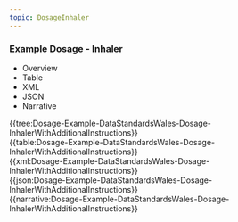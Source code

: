 ```yaml
---
topic: DosageInhaler
---
```


### Example Dosage - Inhaler

<div class="tab-wrap">
  <ul class="tab-head">
    <li class="tablink" onclick="openCity(this,'tabtree')" data-target="tabtree">
      Overview
    </li>
    <li class="tablink" onclick="openCity(this,'tabtable')" data-target="tabtable">
      Table
    </li>
    <li class="tablink tab-active" onclick="openCity(this,'tabxml')" data-target="tabxml">
      XML
    </li>    
    <li class="tablink" onclick="openCity(this,'tabjson')" data-target="tabjson">
      JSON
    </li>    
    <li class="tablink" onclick="openCity(this,'tabnarrative')" data-target="tabnarrative">
      Narrative
    </li>
  </ul>
  <div class="tab-main">
    <div id="tabtree" class="tabcontent">
      {{tree:Dosage-Example-DataStandardsWales-Dosage-InhalerWithAdditionalInstructions}}
    </div>
    <div id="tabtable" class="tabcontent">
      {{table:Dosage-Example-DataStandardsWales-Dosage-InhalerWithAdditionalInstructions}}
    </div>       
    <div id="tabxml" class="tabcontent active">      
      {{xml:Dosage-Example-DataStandardsWales-Dosage-InhalerWithAdditionalInstructions}}
    </div>
    <div id="tabjson" class="tabcontent">
      {{json:Dosage-Example-DataStandardsWales-Dosage-InhalerWithAdditionalInstructions}}
    </div>       
    <div id="tabnarrative" class="tabcontent">
      {{narrative:Dosage-Example-DataStandardsWales-Dosage-InhalerWithAdditionalInstructions}}
    </div>  
  </div>
</div>